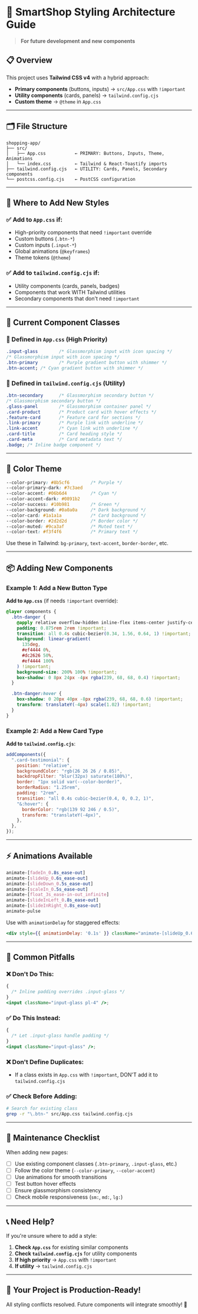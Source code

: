 # 🎨 SmartShop Styling Architecture Guide

> **For future development and new components**

## 📋 Overview

This project uses **Tailwind CSS v4** with a hybrid approach:

- **Primary components** (buttons, inputs) → `src/App.css` with `!important`
- **Utility components** (cards, panels) → `tailwind.config.cjs`
- **Custom theme** → `@theme` in `App.css`

---

## 🗂️ File Structure

```
shopping-app/
├── src/
│   ├── App.css           ← PRIMARY: Buttons, Inputs, Theme, Animations
│   └── index.css         ← Tailwind & React-Toastify imports
├── tailwind.config.cjs   ← UTILITY: Cards, Panels, Secondary components
└── postcss.config.cjs    ← PostCSS configuration
```

---

## 🎯 Where to Add New Styles

### ✅ Add to `App.css` if:

- High-priority components that need `!important` override
- Custom buttons (`.btn-*`)
- Custom inputs (`.input-*`)
- Global animations (`@keyframes`)
- Theme tokens (`@theme`)

### ✅ Add to `tailwind.config.cjs` if:

- Utility components (cards, panels, badges)
- Components that work WITH Tailwind utilities
- Secondary components that don't need `!important`

---

## 🎨 Current Component Classes

### 🔴 Defined in `App.css` (High Priority)

```css
.input-glass        /* Glassmorphism input with icon spacing */
/* Glassmorphism input with icon spacing */
.btn-primary        /* Purple gradient button with shimmer */
.btn-accent; /* Cyan gradient button with shimmer */
```

### 🔵 Defined in `tailwind.config.cjs` (Utility)

```css
.btn-secondary      /* Glassmorphism secondary button */
/* Glassmorphism secondary button */
.glass-panel        /* Glassmorphism container panel */
.card-product       /* Product card with hover effects */
.feature-card       /* Feature card for sections */
.link-primary       /* Purple link with underline */
.link-accent        /* Cyan link with underline */
.card-title         /* Card heading style */
.card-meta          /* Card metadata text */
.badge; /* Inline badge component */
```

---

## 🎨 Color Theme

```css
--color-primary: #8b5cf6        /* Purple */
--color-primary-dark: #7c3aed
--color-accent: #06b6d4         /* Cyan */
--color-accent-dark: #0891b2
--color-success: #10b981        /* Green */
--color-background: #0a0a0a     /* Dark background */
--color-card: #1a1a1a           /* Card background */
--color-border: #2d2d2d         /* Border color */
--color-muted: #9ca3af          /* Muted text */
--color-text: #f3f4f6           /* Primary text */
```

Use these in Tailwind: `bg-primary`, `text-accent`, `border-border`, etc.

---

## 📦 Adding New Components

### Example 1: Add a New Button Type

**Add to `App.css`** (if needs `!important` override):

```css
@layer components {
  .btn-danger {
    @apply relative overflow-hidden inline-flex items-center justify-center gap-2;
    padding: 0.875rem 2rem !important;
    transition: all 0.4s cubic-bezier(0.34, 1.56, 0.64, 1) !important;
    background: linear-gradient(
      135deg,
      #ef4444 0%,
      #dc2626 50%,
      #ef4444 100%
    ) !important;
    background-size: 200% 100% !important;
    box-shadow: 0 8px 24px -4px rgba(239, 68, 68, 0.4) !important;
  }

  .btn-danger:hover {
    box-shadow: 0 20px 40px -8px rgba(239, 68, 68, 0.6) !important;
    transform: translateY(-4px) scale(1.02) !important;
  }
}
```

### Example 2: Add a New Card Type

**Add to `tailwind.config.cjs`**:

```javascript
addComponents({
  ".card-testimonial": {
    position: "relative",
    backgroundColor: "rgb(26 26 26 / 0.85)",
    backdropFilter: "blur(32px) saturate(180%)",
    border: "1px solid var(--color-border)",
    borderRadius: "1.25rem",
    padding: "2rem",
    transition: "all 0.4s cubic-bezier(0.4, 0, 0.2, 1)",
    "&:hover": {
      borderColor: "rgb(139 92 246 / 0.5)",
      transform: "translateY(-4px)",
    },
  },
});
```

---

## ⚡ Animations Available

```css
animate-[fadeIn_0.8s_ease-out]
animate-[slideUp_0.6s_ease-out]
animate-[slideDown_0.5s_ease-out]
animate-[scaleIn_0.5s_ease-out]
animate-[float_3s_ease-in-out_infinite]
animate-[slideInLeft_0.8s_ease-out]
animate-[slideInRight_0.8s_ease-out]
animate-pulse
```

Use with `animationDelay` for staggered effects:

```jsx
<div style={{ animationDelay: '0.1s' }} className="animate-[slideUp_0.6s_ease-out]">
```

---

## 🚨 Common Pitfalls

### ❌ Don't Do This:

```jsx
{
  /* Inline padding overrides .input-glass */
}
<input className="input-glass pl-4" />;
```

### ✅ Do This Instead:

```jsx
{
  /* Let .input-glass handle padding */
}
<input className="input-glass" />;
```

### ❌ Don't Define Duplicates:

- If a class exists in `App.css` with `!important`, DON'T add it to `tailwind.config.cjs`

### ✅ Check Before Adding:

```bash
# Search for existing class
grep -r "\.btn-" src/App.css tailwind.config.cjs
```

---

## 🔧 Maintenance Checklist

When adding new pages:

- [ ] Use existing component classes (`.btn-primary`, `.input-glass`, etc.)
- [ ] Follow the color theme (`--color-primary`, `--color-accent`)
- [ ] Use animations for smooth transitions
- [ ] Test button hover effects
- [ ] Ensure glassmorphism consistency
- [ ] Check mobile responsiveness (`sm:`, `md:`, `lg:`)

---

## 📞 Need Help?

If you're unsure where to add a style:

1. **Check `App.css`** for existing similar components
2. **Check `tailwind.config.cjs`** for utility components
3. **If high priority** → `App.css` with `!important`
4. **If utility** → `tailwind.config.cjs`

---

## 🎉 Your Project is Production-Ready!

All styling conflicts resolved. Future components will integrate smoothly! 🚀
